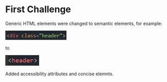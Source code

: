 # First Challenge

Generic HTML elements were changed to semantic elements, for example:

![Alt text](./assets/images/readme-example1.png)

to

![Alt text](./assets/images/readme-example2.png)


Added accessibility attributes and concise elemnts.